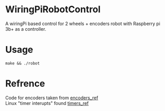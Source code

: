 # WiringPiRobotControl

A wiringPi based control for 2 wheels + encoders robot with Raspberry pi 3b+ as a controller.

# Usage

`make && ./robot`

# Refrence

Code for encoders taken from [encoders_ref](http://theatticlight.net/posts/Reading-a-Rotary-Encoder-from-a-Raspberry-Pi/ "here")  
Linux "timer interupts" found [timers_ref](https://stackoverflow.com/questions/32734895/timer-interrupt-on-raspberry-pi-under-linux "here")  
